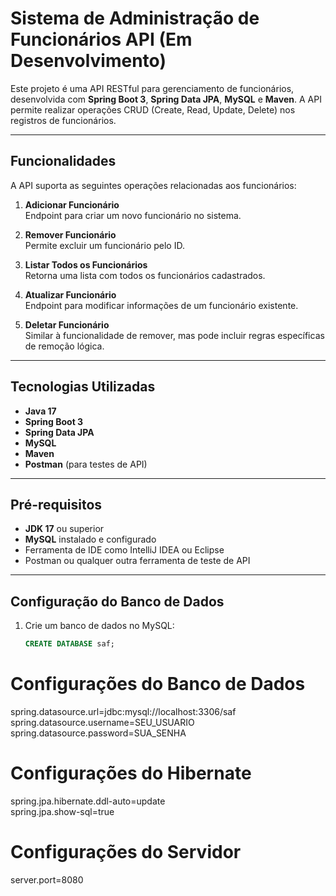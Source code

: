 # Sistema de Administração de Funcionários API (Em Desenvolvimento)

Este projeto é uma API RESTful para gerenciamento de funcionários, desenvolvida com **Spring Boot 3**, **Spring Data JPA**, **MySQL** e **Maven**. A API permite realizar operações CRUD (Create, Read, Update, Delete) nos registros de funcionários.

---

## Funcionalidades

A API suporta as seguintes operações relacionadas aos funcionários:

1. **Adicionar Funcionário**  
   Endpoint para criar um novo funcionário no sistema.

2. **Remover Funcionário**  
   Permite excluir um funcionário pelo ID.

3. **Listar Todos os Funcionários**  
   Retorna uma lista com todos os funcionários cadastrados.

4. **Atualizar Funcionário**  
   Endpoint para modificar informações de um funcionário existente.

5. **Deletar Funcionário**  
   Similar à funcionalidade de remover, mas pode incluir regras específicas de remoção lógica.

---

## Tecnologias Utilizadas

- **Java 17**  
- **Spring Boot 3**  
- **Spring Data JPA**  
- **MySQL**  
- **Maven**  
- **Postman** (para testes de API)  

---

## Pré-requisitos

- **JDK 17** ou superior  
- **MySQL** instalado e configurado  
- Ferramenta de IDE como IntelliJ IDEA ou Eclipse  
- Postman ou qualquer outra ferramenta de teste de API  

---

## Configuração do Banco de Dados

1. Crie um banco de dados no MySQL:  
   ```sql
   CREATE DATABASE saf;
   
# Configurações do Banco de Dados
spring.datasource.url=jdbc:mysql://localhost:3306/saf <br/>
spring.datasource.username=SEU_USUARIO <br/>
spring.datasource.password=SUA_SENHA

# Configurações do Hibernate
spring.jpa.hibernate.ddl-auto=update <br/>
spring.jpa.show-sql=true

# Configurações do Servidor
server.port=8080
